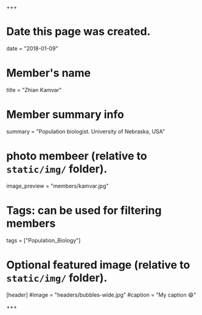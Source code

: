 +++
# Date this page was created.
date = "2018-01-09"

# Member's name
title = "Zhian Kamvar"

# Member summary info
summary = "Population biologist. University of Nebraska, USA"

# photo membeer (relative to `static/img/` folder).
image_preview = "members/kamvar.jpg"

# Tags: can be used for filtering members
tags = ["Population_Biology"]

# Optional featured image (relative to `static/img/` folder).
[header]
#image = "headers/bubbles-wide.jpg"
#caption = "My caption :smile:"

+++
